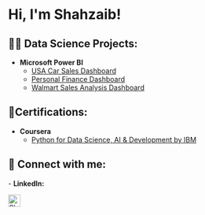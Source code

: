 <h1>Hi, I'm Shahzaib!

<h2>👨‍💻 Data Science Projects:</h2>

- <b>Microsoft Power BI </b>
  - [USA Car Sales Dashboard](https://github.com/Shahzaib-Nazir/CarSalesDashboard)
  - [Personal Finance Dashboard](https://github.com/shahzaib-nazir/personal-finance-dashboard)
  - [Walmart Sales Analysis Dashboard](https://github.com/shahzaib-nazir/walmart-sales-dashboard)

<h2>📄Certifications:</h2>

- <b>Coursera </b>
  - [Python for Data Science, AI & Development by IBM](https://github.com/shahzaib-nazir/certifications)

<h2> 🤳 Connect with me:</h2>
- <b>LinkedIn: </b>

[<img align="left" alt="ShahzaibNazir | LinkedIn" width="25px" src="https://cdn.jsdelivr.net/npm/simple-icons@v3/icons/linkedin.svg" />][linkedin]

[linkedin]: https://linkedin.com/in/shahzaibnazir
